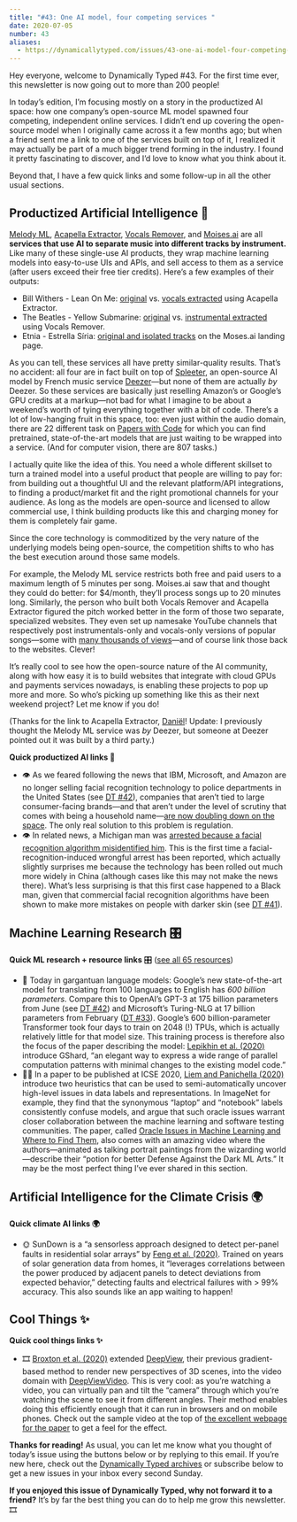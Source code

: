 ```yaml
---
title: "#43: One AI model, four competing services "
date: 2020-07-05
number: 43
aliases:
  - https://dynamicallytyped.com/issues/43-one-ai-model-four-competing-services-258290
---
```


Hey everyone, welcome to Dynamically Typed #43.
For the first time ever, this newsletter is now going out to more than 200 people!

In today’s edition, I’m focusing mostly on a story in the productized AI space: how one company’s open-source ML model spawned four competing, independent online services.
I didn’t end up covering the open-source model when I originally came across it a few months ago; but when a friend sent me a link to one of the services built on top of it, I realized it may actually be part of a much bigger trend forming in the industry.
I found it pretty fascinating to discover, and I’d love to know what you think about it.

Beyond that, I have a few quick links and some follow-up in all the other usual sections.

## Productized Artificial Intelligence 🔌

[Melody ML](https://melody.ml?utm_campaign=Dynamically%20Typed&utm_medium=email&utm_source=Revue%20newsletter), [Acapella Extractor](https://www.acapella-extractor.com?utm_campaign=Dynamically%20Typed&utm_medium=email&utm_source=Revue%20newsletter), [Vocals Remover](https://www.remove-vocals.com?utm_campaign=Dynamically%20Typed&utm_medium=email&utm_source=Revue%20newsletter), and [Moises.ai](https://moises.ai?utm_campaign=Dynamically%20Typed&utm_medium=email&utm_source=Revue%20newsletter) are all **services that use AI to separate music into different tracks by instrument.**
Like many of these single-use AI products, they wrap machine learning models into easy-to-use UIs and APIs, and sell access to them as a service (after users exceed their free tier credits).
Here’s a few examples of their outputs:

* Bill Withers - Lean On Me: [original](https://www.youtube.com/watch?utm_campaign=Dynamically%20Typed&utm_medium=email&utm_source=Revue%20newsletter&v=fOZ-MySzAac) vs. [vocals extracted](https://youtu.be/01YrXUChqCI?utm_campaign=Dynamically%20Typed&utm_medium=email&utm_source=Revue%20newsletter) using Acapella Extractor.
* The Beatles - Yellow Submarine: [original](https://www.youtube.com/watch?utm_campaign=Dynamically%20Typed&utm_medium=email&utm_source=Revue%20newsletter&v=m2uTFF_3MaA) vs. [instrumental extracted](https://youtu.be/PviSf_deGyE?utm_campaign=Dynamically%20Typed&utm_medium=email&utm_source=Revue%20newsletter) using Vocals Remover.
* Etnia - Estrella Síria: [original and isolated tracks](https://moises.ai?utm_campaign=Dynamically%20Typed&utm_medium=email&utm_source=Revue%20newsletter) on the Moses.ai landing page.

As you can tell, these services all have pretty similar-quality results.
That’s no accident: all four are in fact built on top of [Spleeter](https://github.com/deezer/spleeter?utm_campaign=Dynamically%20Typed&utm_medium=email&utm_source=Revue%20newsletter), an open-source AI model by French music service [Deezer](https://www.deezer.com/?utm_campaign=Dynamically%20Typed&utm_medium=email&utm_source=Revue%20newsletter)—but none of them are actually _by_ Deezer.
So these services are basically just reselling Amazon’s or Google’s GPU credits at a markup—not bad for what I imagine to be about a weekend’s worth of tying everything together with a bit of code.
There’s a lot of low-hanging fruit in this space, too: even just within the audio domain, there are 22 different task on [Papers with Code](https://paperswithcode.com/area/audio?utm_campaign=Dynamically%20Typed&utm_medium=email&utm_source=Revue%20newsletter) for which you can find pretrained, state-of-the-art models that are just waiting to be wrapped into a service.
(And for computer vision, there are 807 tasks.)

I actually quite like the idea of this.
You need a whole different skillset to turn a trained model into a useful product that people are willing to pay for: from building out a thoughtful UI and the relevant platform/API integrations, to finding a product/market fit and the right promotional channels for your audience.
As long as the models are open-source and licensed to allow commercial use, I think building products like this and charging money for them is completely fair game.

Since the core technology is commoditized by the very nature of the underlying models being open-source, the competition shifts to who has the best execution around those same models.

For example, the Melody ML service restricts both free and paid users to a maximum length of 5 minutes per song.
Moises.ai saw that and thought they could do better: for $4/month, they’ll process songs up to 20 minutes long.
Similarly, the person who built both Vocals Remover and Acapella Extractor figured the pitch worked better in the form of those two separate, specialized websites.
They even set up namesake YouTube channels that respectively post instrumentals-only and vocals-only versions of popular songs—some with [many thousands of views](https://youtu.be/01YrXUChqCI?utm_campaign=Dynamically%20Typed&utm_medium=email&utm_source=Revue%20newsletter)—and of course link those back to the websites.
Clever!

It’s really cool to see how the open-source nature of the AI community, along with how easy it is to build websites that integrate with cloud GPUs and payments services nowadays, is enabling these projects to pop up more and more.
So who’s picking up something like this as their next weekend project?
Let me know if you do!

(Thanks for the link to Acapella Extractor, [Daniël](https://www.linkedin.com/in/daniel-vos/?utm_campaign=Dynamically%20Typed&utm_medium=email&utm_source=Revue%20newsletter)!
Update: I previously thought the Melody ML service was _by_ Deezer, but someone at Deezer pointed out it was built by a third party.)

**Quick productized AI links 🔌**

* 👁 As we feared following the news that IBM, Microsoft, and Amazon are no longer selling facial recognition technology to police departments in the United States (see [DT #42](https://dynamicallytyped.com/issues/42-facial-recognition-exodus-openai-s-new-gpt-3-language-model-and-oil-in-the-cloud-254772?utm_campaign=Dynamically%20Typed&utm_medium=email&utm_source=Revue%20newsletter)), companies that aren’t tied to large consumer-facing brands—and that aren’t under the level of scrutiny that comes with being a household name—[are now doubling down on the space](https://www.wsj.com/articles/facial-recognition-companies-commit-to-police-market-after-amazon-microsoft-exit-11591997320?utm_campaign=Dynamically%20Typed&utm_medium=email&utm_source=Revue%20newsletter). The only real solution to this problem is regulation.
* 👁 In related news, a Michigan man was [arrested because a facial recognition algorithm misidentified him](https://www.nytimes.com/2020/06/24/technology/facial-recognition-arrest.html?utm_campaign=Dynamically%20Typed&utm_medium=email&utm_source=Revue%20newsletter). This is the first time a facial-recognition-induced wrongful arrest has been reported, which actually slightly surprises me because the technology has been rolled out much more widely in China (although cases like this may not make the news there). What’s less surprising is that this first case happened to a Black man, given that commercial facial recognition algorithms have been shown to make more mistakes on people with darker skin (see [DT #41](https://dynamicallytyped.com/issues/41-black-lives-matter-highlighting-ml-ai-products-research-and-climate-projects-by-black-creators-251381?utm_campaign=Dynamically%20Typed&utm_medium=email&utm_source=Revue%20newsletter)).

## Machine Learning Research 🎛

**Quick ML research + resource links** 🎛 ([see all 65 resources](https://www.notion.so/adab36fecaea4306880898f41dcb9cb3?utm_campaign=Dynamically%20Typed&utm_medium=email&utm_source=Revue%20newsletter&v=cb3a74562c914234ac171931dad6c2e4))

* 💱 Today in gargantuan language models: Google’s new state-of-the-art model for translating from 100 languages to English has _600 billion parameters_. Compare this to OpenAI’s GPT-3 at 175 billion parameters from June (see [DT #42](https://dynamicallytyped.com/issues/42-facial-recognition-exodus-openai-s-new-gpt-3-language-model-and-oil-in-the-cloud-254772?utm_campaign=Dynamically%20Typed&utm_medium=email&utm_source=Revue%20newsletter)) and Microsoft’s Turing-NLG at 17 billion parameters from February ([DT #33](https://dynamicallytyped.com/issues/33-billie-eilish-answers-ai-generated-interview-questions-visual-search-for-aerial-imagery-and-the-tech-won-t-drill-it-pledge-224742?utm_campaign=Dynamically%20Typed&utm_medium=email&utm_source=Revue%20newsletter)). Google’s 600 billion-parameter Transformer took four days to train on 2048 (!) TPUs, which is actually relatively little for that model size. This training process is therefore also the focus of the paper describing the model: [Lepikhin et al. (2020)](https://arxiv.org/abs/2006.16668?utm_campaign=Dynamically%20Typed&utm_medium=email&utm_source=Revue%20newsletter) introduce GShard, “an elegant way to express a wide range of parallel computation patterns with minimal changes to the existing model code.”
* 🧙‍♀️ In a paper to be published at ICSE 2020, [Liem and Panichella (2020)](https://pure.tudelft.nl/portal/en/publications/oracle-issues-in-machine-learning-and-where-to-find-them\(01091b30-9b8e-46eb-972e-e5b90e509a60\).html?utm_campaign=Dynamically%20Typed&utm_medium=email&utm_source=Revue%20newsletter) introduce two heuristics that can be used to semi-automatically uncover high-level issues in data labels and representations. In ImageNet for example, they find that the synonymous “laptop” and “notebook” labels consistently confuse models, and argue that such oracle issues warrant closer collaboration between the machine learning and software testing communities. The paper, called [Oracle Issues in Machine Learning and Where to Find Them](https://www.youtube.com/watch?feature=youtu.be&utm_campaign=Dynamically%20Typed&utm_medium=email&utm_source=Revue%20newsletter&v=4KUgMOREzjs), also comes with an amazing video where the authors—animated as talking portrait paintings from the wizarding world—describe their “potion for better Defense Against the Dark ML Arts.” It may be the most perfect thing I’ve ever shared in this section.

## Artificial Intelligence for the Climate Crisis 🌍

**Quick climate AI links 🌍**

* 🌞 SunDown is a “a sensorless approach designed to detect per-panel faults in residential solar arrays” by [Feng et al. (2020)](https://arxiv.org/abs/2005.12181?utm_campaign=Dynamically%20Typed&utm_medium=email&utm_source=Revue%20newsletter). Trained on years of solar generation data from homes, it “leverages correlations between the power produced by adjacent panels to detect deviations from expected behavior,” detecting faults and electrical failures with > 99% accuracy. This also sounds like an app waiting to happen!

## Cool Things ✨

**Quick cool things links ✨**

* 🎞 [Broxton et al. (2020)](https://storage.googleapis.com/immersive-lf-video-siggraph2020/ImmersiveLightFieldVideoWithALayeredMeshRepresentation.pdf?utm_campaign=Dynamically%20Typed&utm_medium=email&utm_source=Revue%20newsletter) extended [DeepView](https://augmentedperception.github.io/deepview/?utm_campaign=Dynamically%20Typed&utm_medium=email&utm_source=Revue%20newsletter), their previous gradient-based method to render new perspectives of 3D scenes, into the video domain with [DeepViewVideo](https://augmentedperception.github.io/deepviewvideo/?utm_campaign=Dynamically%20Typed&utm_medium=email&utm_source=Revue%20newsletter). This is very cool: as you’re watching a video, you can virtually pan and tilt the “camera” through which you’re watching the scene to see it from different angles. Their method enables doing this efficiently enough that it can run in browsers and on mobile phones. Check out the sample video at the top of [the excellent webpage for the paper](https://augmentedperception.github.io/deepviewvideo/?utm_campaign=Dynamically%20Typed&utm_medium=email&utm_source=Revue%20newsletter) to get a feel for the effect.

**Thanks for reading!**
As usual, you can let me know what you thought of today’s issue using the buttons below or by replying to this email.
If you’re new here, check out the [Dynamically Typed archives](https://dynamicallytyped.com/?utm_campaign=Dynamically%20Typed&utm_medium=email&utm_source=Revue%20newsletter) or subscribe below to get a new issues in your inbox every second Sunday.

**If you enjoyed this issue of Dynamically Typed, why not forward it to a friend?**
It’s by far the best thing you can do to help me grow this newsletter.
🎞